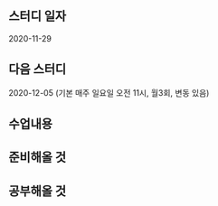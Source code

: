 스터디 일자
----------
2020-11-29

다음 스터디 
----------
2020-12-05 (기본 매주 일요일 오전 11시, 월3회, 변동 있음) 

수업내용
-----------

준비해올 것
-----------


공부해올 것
------------


